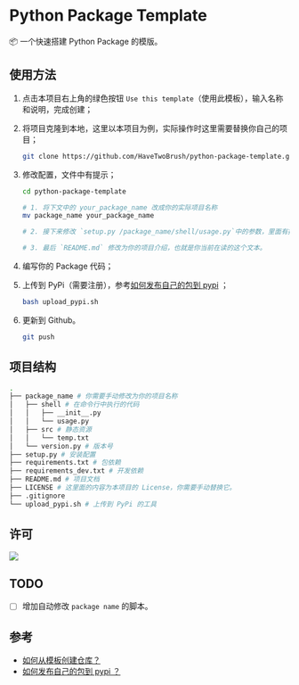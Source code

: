 # Python Package Template

📦 一个快速搭建 Python Package 的模版。

## 使用方法

1. 点击本项目右上角的绿色按钮 `Use this template`（使用此模板），输入名称和说明，完成创建；

2. 将项目克隆到本地，这里以本项目为例，实际操作时这里需要替换你自己的项目；

    ```bash
    git clone https://github.com/HaveTwoBrush/python-package-template.git --depth 1
    ```

3. 修改配置，文件中有提示；

    ```bash
    cd python-package-template

    # 1. 将下文中的 your_package_name 改成你的实际项目名称
    mv package_name your_package_name

    # 2. 接下来修改 `setup.py /package_name/shell/usage.py`中的参数，里面有提示。

    # 3. 最后 `README.md` 修改为你的项目介绍，也就是你当前在读的这个文本。
    ```

4. 编写你的 Package 代码；

5. 上传到 PyPi（需要注册），参考[如何发布自己的包到 pypi](https://www.v2ai.cn/python/2018/07/30/PY-1.html)
；

    ```bash
    bash upload_pypi.sh
    ```

6. 更新到 Github。

    ```bash
    git push
    ```

## 项目结构

```bash
.
├── package_name # 你需要手动修改为你的项目名称
│   ├── shell # 在命令行中执行的代码
│   │   ├── __init__.py
│   │   └── usage.py
│   ├── src # 静态资源
│   │   └── temp.txt
│   └── version.py # 版本号
├── setup.py # 安装配置
├── requirements.txt # 包依赖
├── requirements_dev.txt # 开发依赖
├── README.md # 项目文档
├── LICENSE # 这里面的内容为本项目的 License，你需要手动替换它。
├── .gitignore
└── upload_pypi.sh # 上传到 PyPi 的工具
```

## 许可

[![](https://award.dovolopor.com?lt=License&rt=MIT&rbc=green)](./LICENSE)

## TODO

- [ ] 增加自动修改 `package name` 的脚本。

## 参考

- [如何从模板创建仓库？](https://help.github.com/cn/articles/creating-a-repository-from-a-template)
- [如何发布自己的包到 pypi ？](https://www.v2ai.cn/python/2018/07/30/PY-1.html)
